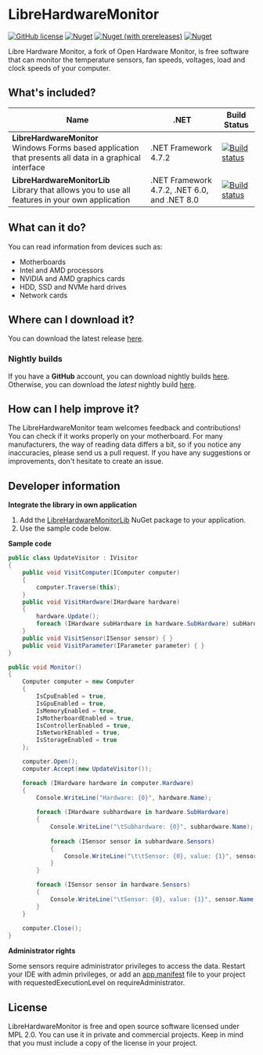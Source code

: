 # LibreHardwareMonitor
[![GitHub license](https://img.shields.io/github/license/LibreHardwareMonitor/LibreHardwareMonitor)](https://github.com/LibreHardwareMonitor/LibreHardwareMonitor/blob/master/LICENSE) [![Nuget](https://img.shields.io/nuget/v/LibreHardwareMonitorLib)](https://www.nuget.org/packages/LibreHardwareMonitorLib/) [![Nuget (with prereleases)](https://img.shields.io/nuget/vpre/LibreHardwareMonitorLib?label=nuget-pre)](https://www.nuget.org/packages/LibreHardwareMonitorLib/) [![Nuget](https://img.shields.io/nuget/dt/LibreHardwareMonitorLib?label=nuget-downloads)](https://www.nuget.org/packages/LibreHardwareMonitorLib/)

Libre Hardware Monitor, a fork of Open Hardware Monitor, is free software that can monitor the temperature sensors, fan speeds, voltages, load and clock speeds of your computer. 

## What's included?
| Name| .NET | Build Status |
| --- | --- | --- |
| **LibreHardwareMonitor** <br /> Windows Forms based application that presents all data in a graphical interface | .NET Framework 4.7.2 | [![Build status](https://github.com/LibreHardwareMonitor/LibreHardwareMonitor/workflows/CI/badge.svg)](https://github.com/LibreHardwareMonitor/LibreHardwareMonitor/actions) | 
| **LibreHardwareMonitorLib** <br /> Library that allows you to use all features in your own application | .NET Framework 4.7.2, .NET 6.0, and .NET 8.0 | [![Build status](https://github.com/LibreHardwareMonitor/LibreHardwareMonitor/workflows/CI/badge.svg)](https://github.com/LibreHardwareMonitor/LibreHardwareMonitor/actions) | 

## What can it do?
You can read information from devices such as:
- Motherboards
- Intel and AMD processors
- NVIDIA and AMD graphics cards
- HDD, SSD and NVMe hard drives
- Network cards

## Where can I download it?
You can download the latest release [here](https://github.com/LibreHardwareMonitor/LibreHardwareMonitor/releases).

### Nightly builds
If you have a **GitHub** account, you can download nightly builds [here](https://github.com/LibreHardwareMonitor/LibreHardwareMonitor/actions). Otherwise, you can download the *latest* nightly build [here](https://nightly.link/LibreHardwareMonitor/LibreHardwareMonitor/workflows/master/master/LibreHardwareMonitor-net472.zip).

## How can I help improve it?
The LibreHardwareMonitor team welcomes feedback and contributions!<br/>
You can check if it works properly on your motherboard. For many manufacturers, the way of reading data differs a bit, so if you notice any inaccuracies, please send us a pull request. If you have any suggestions or improvements, don't hesitate to create an issue.

## Developer information
**Integrate the library in own application**
1. Add the [LibreHardwareMonitorLib](https://www.nuget.org/packages/LibreHardwareMonitorLib/) NuGet package to your application.
2. Use the sample code below.


**Sample code**
```c#
public class UpdateVisitor : IVisitor
{
    public void VisitComputer(IComputer computer)
    {
        computer.Traverse(this);
    }
    public void VisitHardware(IHardware hardware)
    {
        hardware.Update();
        foreach (IHardware subHardware in hardware.SubHardware) subHardware.Accept(this);
    }
    public void VisitSensor(ISensor sensor) { }
    public void VisitParameter(IParameter parameter) { }
}

public void Monitor()
{
    Computer computer = new Computer
    {
        IsCpuEnabled = true,
        IsGpuEnabled = true,
        IsMemoryEnabled = true,
        IsMotherboardEnabled = true,
        IsControllerEnabled = true,
        IsNetworkEnabled = true,
        IsStorageEnabled = true
    };

    computer.Open();
    computer.Accept(new UpdateVisitor());

    foreach (IHardware hardware in computer.Hardware)
    {
        Console.WriteLine("Hardware: {0}", hardware.Name);
        
        foreach (IHardware subhardware in hardware.SubHardware)
        {
            Console.WriteLine("\tSubhardware: {0}", subhardware.Name);
            
            foreach (ISensor sensor in subhardware.Sensors)
            {
                Console.WriteLine("\t\tSensor: {0}, value: {1}", sensor.Name, sensor.Value);
            }
        }

        foreach (ISensor sensor in hardware.Sensors)
        {
            Console.WriteLine("\tSensor: {0}, value: {1}", sensor.Name, sensor.Value);
        }
    }
    
    computer.Close();
}
```

**Administrator rights**

Some sensors require administrator privileges to access the data. Restart your IDE with admin privileges, or add an [app.manifest](https://learn.microsoft.com/en-us/windows/win32/sbscs/application-manifests) file to your project with requestedExecutionLevel on requireAdministrator.


## License
LibreHardwareMonitor is free and open source software licensed under MPL 2.0. You can use it in private and commercial projects. Keep in mind that you must include a copy of the license in your project.
